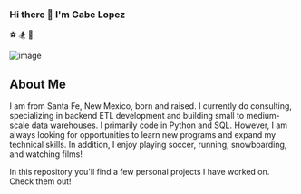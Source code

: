 ### Hi there 👋 I'm Gabe Lopez

⚽  🏂   🎥    

![image](https://user-images.githubusercontent.com/90865017/138539572-5cb2d77a-df42-4e81-ba65-0b6c71fba1b4.png)


## About Me
I am from Santa Fe, New Mexico, born and raised. 
I currently do consulting, specializing in backend ETL development and building small to medium-scale data warehouses.
I primarily code in Python and SQL. However, I am always looking for opportunities to learn new programs and expand my technical skills. 
In addition, I enjoy playing soccer, running, snowboarding, and watching films! 

In this repository you'll find a few personal projects I have worked on. Check them out! 

